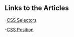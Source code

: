 ## Links to the Articles 

-[CSS Selectors](https://srujanpapaiahgari.hashnode.dev/css-selectors)

-[CSS Position](https://srujanpapaiahgari.hashnode.dev/css-position)
